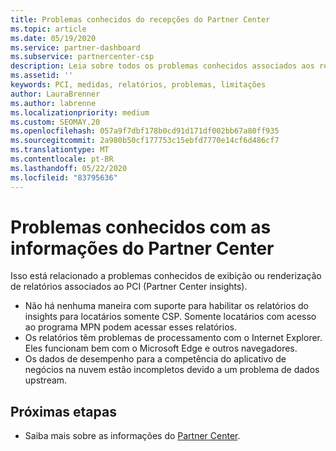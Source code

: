 ```yaml
---
title: Problemas conhecidos do recepções do Partner Center
ms.topic: article
ms.date: 05/19/2020
ms.service: partner-dashboard
ms.subservice: partnercenter-csp
description: Leia sobre todos os problemas conhecidos associados aos relatórios de PCI (Partner Center insights).
ms.assetid: ''
keywords: PCI, medidas, relatórios, problemas, limitações
author: LauraBrenner
ms.author: labrenne
ms.localizationpriority: medium
ms.custom: SEOMAY.20
ms.openlocfilehash: 057a9f7dbf178b0cd91d171df002bb67a80ff935
ms.sourcegitcommit: 2a980b50cf177753c15ebfd7770e14cf6d486cf7
ms.translationtype: MT
ms.contentlocale: pt-BR
ms.lasthandoff: 05/22/2020
ms.locfileid: "83795636"
---
```

# <a name="known-issues-with-partner-center-insights"></a>Problemas conhecidos com as informações do Partner Center

Isso está relacionado a problemas conhecidos de exibição ou renderização de relatórios associados ao PCI (Partner Center insights).

- Não há nenhuma maneira com suporte para habilitar os relatórios do insights para locatários somente CSP. Somente locatários com acesso ao programa MPN podem acessar esses relatórios.
- Os relatórios têm problemas de processamento com o Internet Explorer. Eles funcionam bem com o Microsoft Edge e outros navegadores.
- Os dados de desempenho para a competência do aplicativo de negócios na nuvem estão incompletos devido a um problema de dados upstream.

## <a name="next-steps"></a>Próximas etapas

- Saiba mais sobre as informações do [Partner Center](partner-center-insights.md).
